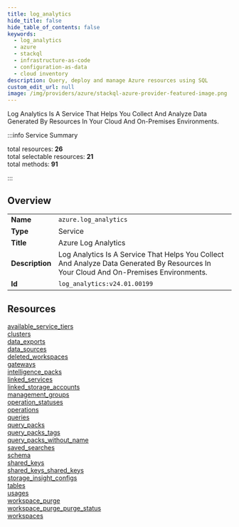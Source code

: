 ```yaml
---
title: log_analytics
hide_title: false
hide_table_of_contents: false
keywords:
  - log_analytics
  - azure
  - stackql
  - infrastructure-as-code
  - configuration-as-data
  - cloud inventory
description: Query, deploy and manage Azure resources using SQL
custom_edit_url: null
image: /img/providers/azure/stackql-azure-provider-featured-image.png
---
```

Log Analytics Is A Service That Helps You Collect And Analyze Data Generated By Resources In Your Cloud And On-Premises Environments.  
    
:::info Service Summary

<div class="row">
<div class="providerDocColumn">
<span>total resources:&nbsp;<b>26</b></span><br />
<span>total selectable resources:&nbsp;<b>21</b></span><br />
<span>total methods:&nbsp;<b>91</b></span><br />
</div>
</div>

:::

## Overview
<table><tbody>
<tr><td><b>Name</b></td><td><code>azure.log_analytics</code></td></tr>
<tr><td><b>Type</b></td><td>Service</td></tr>
<tr><td><b>Title</b></td><td>Azure Log Analytics</td></tr>
<tr><td><b>Description</b></td><td>Log Analytics Is A Service That Helps You Collect And Analyze Data Generated By Resources In Your Cloud And On-Premises Environments.</td></tr>
<tr><td><b>Id</b></td><td><code>log_analytics:v24.01.00199</code></td></tr>
</tbody></table>

## Resources
<div class="row">
<div class="providerDocColumn">
<a href="/providers/azure/log_analytics/available_service_tiers/">available_service_tiers</a><br />
<a href="/providers/azure/log_analytics/clusters/">clusters</a><br />
<a href="/providers/azure/log_analytics/data_exports/">data_exports</a><br />
<a href="/providers/azure/log_analytics/data_sources/">data_sources</a><br />
<a href="/providers/azure/log_analytics/deleted_workspaces/">deleted_workspaces</a><br />
<a href="/providers/azure/log_analytics/gateways/">gateways</a><br />
<a href="/providers/azure/log_analytics/intelligence_packs/">intelligence_packs</a><br />
<a href="/providers/azure/log_analytics/linked_services/">linked_services</a><br />
<a href="/providers/azure/log_analytics/linked_storage_accounts/">linked_storage_accounts</a><br />
<a href="/providers/azure/log_analytics/management_groups/">management_groups</a><br />
<a href="/providers/azure/log_analytics/operation_statuses/">operation_statuses</a><br />
<a href="/providers/azure/log_analytics/operations/">operations</a><br />
<a href="/providers/azure/log_analytics/queries/">queries</a><br />
</div>
<div class="providerDocColumn">
<a href="/providers/azure/log_analytics/query_packs/">query_packs</a><br />
<a href="/providers/azure/log_analytics/query_packs_tags/">query_packs_tags</a><br />
<a href="/providers/azure/log_analytics/query_packs_without_name/">query_packs_without_name</a><br />
<a href="/providers/azure/log_analytics/saved_searches/">saved_searches</a><br />
<a href="/providers/azure/log_analytics/schema/">schema</a><br />
<a href="/providers/azure/log_analytics/shared_keys/">shared_keys</a><br />
<a href="/providers/azure/log_analytics/shared_keys_shared_keys/">shared_keys_shared_keys</a><br />
<a href="/providers/azure/log_analytics/storage_insight_configs/">storage_insight_configs</a><br />
<a href="/providers/azure/log_analytics/tables/">tables</a><br />
<a href="/providers/azure/log_analytics/usages/">usages</a><br />
<a href="/providers/azure/log_analytics/workspace_purge/">workspace_purge</a><br />
<a href="/providers/azure/log_analytics/workspace_purge_purge_status/">workspace_purge_purge_status</a><br />
<a href="/providers/azure/log_analytics/workspaces/">workspaces</a><br />
</div>
</div>
